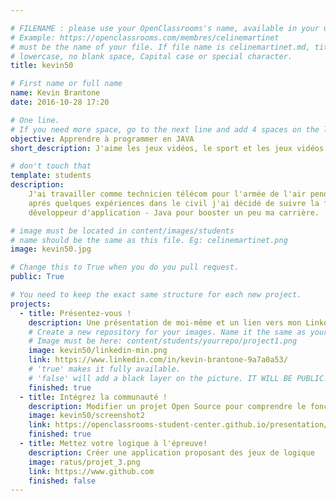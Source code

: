 ```yaml
---

# FILENAME : please use your OpenClassrooms's name, available in your url.
# Example: https://openclassrooms.com/membres/celinemartinet
# must be the name of your file. If file name is celinemartinet.md, title is celinemartinet.
# lowercase, no blank space, Capital case or special character.
title: kevin50

# First name or full name
name: Kevin Brantone
date: 2016-10-28 17:20

# One line.
# If you need more space, go to the next line and add 4 spaces on the left, as in 'description'.
objective: Apprendre à programmer en JAVA
short_description: J'aime les jeux vidéos, le sport et les jeux vidéos 

# don't touch that
template: students
description:
    J'ai travailler comme technicien télécom pour l'armée de l'air pendant 6 ans, 
    aprés quelques expériences dans le civil j'ai décidé de suivre la formation de 
    développeur d'application - Java pour booster un peu ma carrière.

# image must be located in content/images/students
# name should be the same as this file. Eg: celinemartinet.png
image: kevin50.jpg

# Change this to True when you do you pull request.
public: True

# You need to keep the exact same structure for each new project.
projects:
  - title: Présentez-vous !
    description: Une présentation de moi-même et un lien vers mon LinkedIn.
    # Create a new repository for your images. Name it the same as your nickname and profile picture.
    # Image must be here: content/students/yourrepo/project1.png
    image: kevin50/linkedin-min.png
    link: https://www.linkedin.com/in/kevin-brantone-9a7a0a53/
    # 'true' makes it fully available.
    # 'false' will add a black layer on the picture. IT WILL BE PUBLIC!
    finished: true
  - title: Intégrez la communauté !
    description: Modifier un projet Open Source pour comprendre le fonctionnement de Git, de Github et des pull requests. 
    image: kevin50/screenshot2
    link: https://openclassrooms-student-center.github.io/presentation/students/ratus.html
    finished: true
  - title: Mettez votre logique à l'épreuve!
    description: Créer une application proposant des jeux de logique
    image: ratus/projet_3.png
    link: https://www.github.com
    finished: false
---
```

